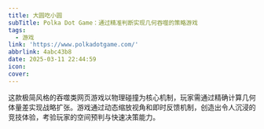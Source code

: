 ```yaml
---
title: 大圆吃小圆
subTitle: Polka Dot Game：通过精准判断实现几何吞噬的策略游戏
tags:
  - 游戏
link: 'https://www.polkadotgame.com/'
abbrlink: 4abc43b8
date: 2025-03-11 22:44:59
icon:
cover:
---
```


这款极简风格的吞噬类网页游戏以物理碰撞为核心机制，玩家需通过精确计算几何体量差实现战略扩张。游戏通过动态缩放视角和即时反馈机制，创造出令人沉浸的竞技体验，考验玩家的空间预判与快速决策能力。